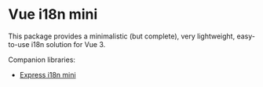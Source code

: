 # Vue i18n mini

This package provides a minimalistic (but complete), very lightweight, easy-to-use i18n solution
for Vue 3.

Companion libraries:
- [Express i18n mini](https://github.com/plashenkov/express-i18n-mini)

